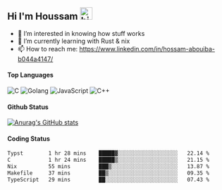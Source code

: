 ## Hi I'm Houssam <img src="https://user-images.githubusercontent.com/1303154/88677602-1635ba80-d120-11ea-84d8-d263ba5fc3c0.gif" width="28px" alt="hi">

- 👀 I’m interested in knowing how stuff works
- 🔭 I’m currently learning with Rust & nix
- 📫 How to reach me: https://www.linkedin.com/in/hossam-abouiba-b044a4147/

#### Top Languages

![C](https://img.shields.io/badge/c-%2300599C.svg?style=for-the-badge&logo=c&logoColor=white)
![Golang](https://img.shields.io/badge/go-blue?style=for-the-badge&logo=Goland)
![JavaScript](https://img.shields.io/badge/javascript-%23323330.svg?style=for-the-badge&logo=javascript&logoColor=%23F7DF1E)
![C++](https://img.shields.io/badge/C%2B%2B-blue?style=for-the-badge&logo=C%2B%2B)


#### Github Status
[![Anurag's GitHub stats](https://github-readme-stats.vercel.app/api?username=0xhoussam&theme=tokyonight)](https://github.com/anuraghazra/github-readme-stats)

#### Coding Status
<!--START_SECTION:waka-->

```txt
Typst        1 hr 28 mins    █████▓░░░░░░░░░░░░░░░░░░░   22.14 %
C            1 hr 24 mins    █████▒░░░░░░░░░░░░░░░░░░░   21.15 %
Nix          55 mins         ███▒░░░░░░░░░░░░░░░░░░░░░   13.87 %
Makefile     37 mins         ██▒░░░░░░░░░░░░░░░░░░░░░░   09.35 %
TypeScript   29 mins         ██░░░░░░░░░░░░░░░░░░░░░░░   07.43 %
```

<!--END_SECTION:waka-->
